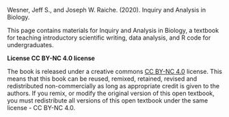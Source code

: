Wesner, Jeff S., and Joseph W. Raiche. (2020). Inquiry and Analysis in Biology. 

This page contains materials for Inquiry and Analysis in Biology, a textbook for teaching introductory scientific writing, data analysis, and R code for undergraduates.  

**License CC BY-NC 4.0 license**

The book is released under a creative commons [CC BY-NC 4.0](https://creativecommons.org/licenses/by-nc/4.0/) license. This means that this book can be reused, remixed, retained, revised and redistributed non-commercially as long as appropriate credit is given to the authors. If you remix, or modify the original version of this open textbook, you must redistribute all versions of this open textbook under the same license - CC BY-NC 4.0.
